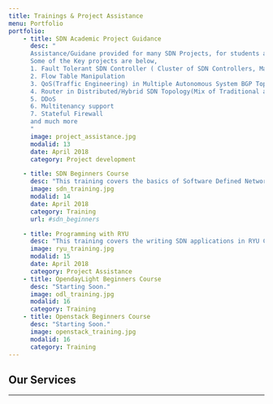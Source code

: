 ```yaml
---
title: Trainings & Project Assistance
menu: Portfolio
portfolio:
    - title: SDN Academic Project Guidance
      desc: "
      Assistance/Guidane provided for many SDN Projects, for students across the world.
      Some of the Key projects are below,
      1. Fault Tolerant SDN Controller ( Cluster of SDN Controllers, Master/Slave roles, Data Synchronization)
      2. Flow Table Manipulation
      3. QoS(Traffic Engineering) in Multiple Autonomous System BGP Topology
      4. Router in Distributed/Hybrid SDN Topology(Mix of Traditional and SDN Controlled Devices)
      5. DDoS
      6. Multitenancy support
      7. Stateful Firewall
      and much more
      "
      image: project_assistance.jpg
      modalid: 13
      date: April 2018
      category: Project development

    - title: SDN Beginners Course
      desc: "This training covers the basics of Software Defined Networking. Includes SDN, Openflow Theory, Setting up the SDN test environment, RYU and ODL Controllers."
      image: sdn_training.jpg
      modalid: 14
      date: April 2018
      category: Training
      url: #sdn_beginners

    - title: Programming with RYU
      desc: "This training covers the writing SDN applications in RYU Controller. Step by Step approach with exercises to mini projects"
      image: ryu_training.jpg
      modalid: 15
      date: April 2018
      category: Project Assistance
    - title: OpendayLight Beginners Course
      desc: "Starting Soon."
      image: odl_training.jpg
      modalid: 16
      category: Training
    - title: Openstack Beginners Course
      desc: "Starting Soon."
      image: openstack_training.jpg
      modalid: 16
      category: Training
---
```

## Our Services
___
